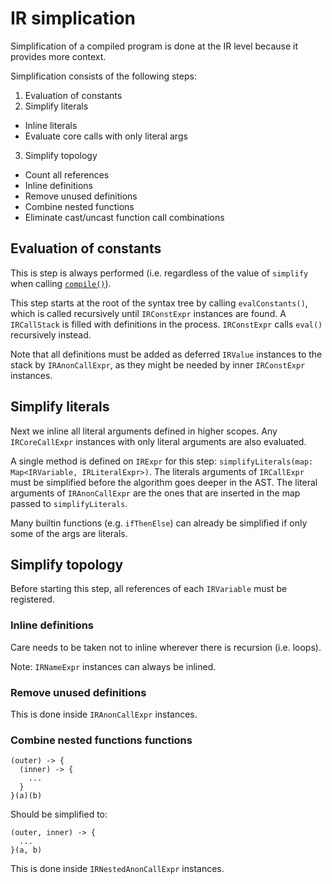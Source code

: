 # IR simplication

Simplification of a compiled program is done at the IR level because it provides more context.

Simplification consists of the following steps:
1. Evaluation of constants
2. Simplify literals
  * Inline literals
  * Evaluate core calls with only literal args
3. Simplify topology
  * Count all references
  * Inline definitions
  * Remove unused definitions
  * Combine nested functions 
  * Eliminate cast/uncast function call combinations

## Evaluation of constants

This is step is always performed (i.e. regardless of the value of `simplify` when calling [`compile()`](../../api/reference/classes/Program.md#compile)).

This step starts at the root of the syntax tree by calling `evalConstants()`, which is called recursively until `IRConstExpr` instances are found. A `IRCallStack` is filled with definitions in the process. `IRConstExpr` calls `eval()` recursively instead.

Note that all definitions must be added as deferred `IRValue` instances to the stack by `IRAnonCallExpr`, as they might be needed by inner `IRConstExpr` instances.

## Simplify literals

Next we inline all literal arguments defined in higher scopes. Any `IRCoreCallExpr` instances with only literal arguments are also evaluated.

A single method is defined on `IRExpr` for this step: `simplifyLiterals(map: Map<IRVariable, IRLiteralExpr>)`. The literals arguments of `IRCallExpr` must be simplified before the algorithm goes deeper in the AST. The literal arguments of `IRAnonCallExpr` are the ones that are inserted in the map passed to `simplifyLiterals`.

Many builtin functions (e.g. `ifThenElse`) can already be simplified if only some of the args are literals.

## Simplify topology

Before starting this step, all references of each `IRVariable` must be registered.

### Inline definitions

Care needs to be taken not to inline wherever there is recursion (i.e. loops).

Note: `IRNameExpr` instances can always be inlined.

### Remove unused definitions

This is done inside `IRAnonCallExpr` instances.

### Combine nested functions functions

```
(outer) -> {
  (inner) -> {
    ...
  }
}(a)(b)
```

Should be simplified to:
```
(outer, inner) -> {
  ...
}(a, b)
```

This is done inside `IRNestedAnonCallExpr` instances.
